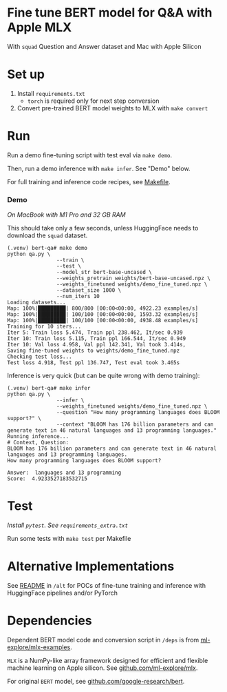 # Fine tune BERT model for Q&A with Apple MLX

With `squad` Question and Answer dataset and Mac with Apple Silicon

# Set up

1. Install `requirements.txt`
    * `torch` is required only for next step conversion
1. Convert pre-trained BERT model weights to MLX with `make convert`

# Run

Run a demo fine-tuning script with test eval via `make demo`. 

Then, run a demo inference with `make infer`. See "Demo" below.

For full training and inference code recipes, see [Makefile](Makefile).

### Demo

_On MacBook with M1 Pro and 32 GB RAM_

This should take only a few seconds, unless HuggingFace needs to download the
`squad` dataset.

```
(.venv) bert-qa# make demo
python qa.py \
                --train \
                --test \
                --model_str bert-base-uncased \
                --weights_pretrain weights/bert-base-uncased.npz \
                --weights_finetuned weights/demo_fine_tuned.npz \
                --dataset_size 1000 \
                --num_iters 10
Loading datasets...
Map: 100%|█████████| 800/800 [00:00<00:00, 4922.23 examples/s]
Map: 100%|█████████| 100/100 [00:00<00:00, 1593.32 examples/s]
Map: 100%|█████████| 100/100 [00:00<00:00, 4938.48 examples/s]
Training for 10 iters...
Iter 5: Train loss 5.474, Train ppl 238.462, It/sec 0.939
Iter 10: Train loss 5.115, Train ppl 166.544, It/sec 0.949
Iter 10: Val loss 4.958, Val ppl 142.341, Val took 3.414s, 
Saving fine-tuned weights to weights/demo_fine_tuned.npz
Checking test loss...
Test loss 4.918, Test ppl 136.747, Test eval took 3.465s
```

Inference is very quick (but can be quite wrong with demo training):

```
(.venv) bert-qa# make infer
python qa.py \
                --infer \
                --weights_finetuned weights/demo_fine_tuned.npz \
                --question "How many programming languages does BLOOM support?" \
                --context "BLOOM has 176 billion parameters and can generate text in 46 natural languages and 13 programming languages."
Running inference...
# Context, Question:
BLOOM has 176 billion parameters and can generate text in 46 natural languages and 13 programming languages.
How many programming languages does BLOOM support? 

Answer:  languages and 13 programming
Score:  4.9233527183532715 
```


# Test

_Install `pytest`. See `requirements_extra.txt`_

Run some tests with `make test` per Makefile

# Alternative Implementations

See [README](alt/README.md) in `/alt` for POCs of fine-tune training and inference with
HuggingFace pipelines and/or PyTorch

# Dependencies

Dependent BERT model code and conversion script in `/deps` is from
[ml-explore/mlx-examples](https://github.com/ml-explore/mlx-examples/tree/main/bert).

`MLX` is a NumPy-like array framework designed for efficient and flexible
machine learning on Apple silicon. See
[github.com/ml-explore/mlx](https://github.com/ml-explore/mlx).

For original `BERT` model, see
[github.com/google-research/bert](https://github.com/google-research/bert).
